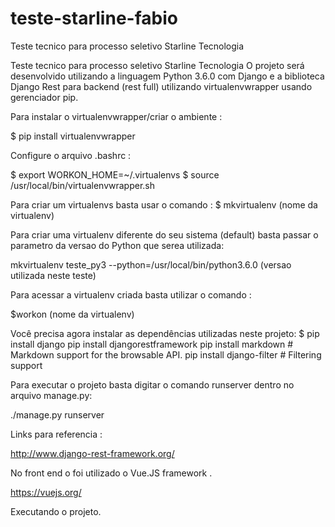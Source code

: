 # teste-starline-fabio
Teste tecnico para processo seletivo Starline Tecnologia

Teste tecnico para processo seletivo Starline Tecnologia
O projeto será desenvolvido utilizando a linguagem Python 3.6.0 com Django e a biblioteca Django Rest para backend (rest full) utilizando virtualenvwrapper usando gerenciador pip.


Para instalar o virtualenvwrapper/criar o ambiente :

$ pip install virtualenvwrapper

Configure o arquivo .bashrc :

$ export WORKON_HOME=~/.virtualenvs
$ source /usr/local/bin/virtualenvwrapper.sh

Para criar um virtualenvs basta usar o comando :
$ mkvirtualenv (nome da virtualenv)

Para criar uma virtualenv diferente do seu sistema (default) basta passar o parametro da versao do Python
que serea utilizada:

mkvirtualenv teste_py3 --python=/usr/local/bin/python3.6.0 (versao utilizada neste teste)

Para acessar a virtualenv criada basta utilizar o comando :

$workon (nome da virtualenv)

Você precisa agora instalar as dependências utilizadas neste projeto:
$ pip install django
pip install djangorestframework
pip install markdown       # Markdown support for the browsable API.
pip install django-filter  # Filtering support

Para executar o projeto basta digitar o comando runserver dentro no arquivo manage.py:

./manage.py runserver


Links para referencia :

http://www.django-rest-framework.org/


No front end o foi utilizado o Vue.JS framework .

https://vuejs.org/

Executando o projeto.
